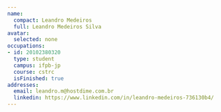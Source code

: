 ```yaml
---
name:
  compact: Leandro Medeiros
  full: Leandro Medeiros Silva
avatar:
  selected: none
occupations:
- id: 20102380320
  type: student
  campus: ifpb-jp
  course: cstrc
  isFinished: true
addresses:
  email: leandro.m@hostdime.com.br
  linkedin: https://www.linkedin.com/in/leandro-medeiros-736130b4/
---
```

